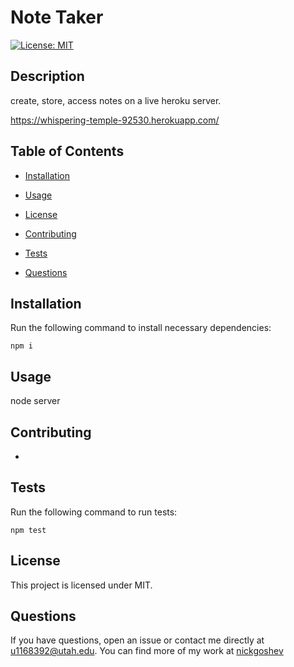 # Note Taker
[![License: MIT](https://img.shields.io/badge/License-MIT-yellow.svg)](https://opensource.org/licenses/MIT)

## Description

create, store, access notes on a live heroku server.

https://whispering-temple-92530.herokuapp.com/

## Table of Contents

* [Installation](#installation)

* [Usage](#usage)

* [License](#license)

* [Contributing](#contributing)

* [Tests](#tests)

* [Questions](#questions)

## Installation

Run the following command to install necessary dependencies:

```
npm i
```

## Usage

node server

## Contributing

-

## Tests

Run the following command to run tests:

``` 
npm test
```

## License

This project is licensed under MIT.

## Questions

If you have questions, open an issue or contact me directly at u1168392@utah.edu. 
You can find more of my work at [nickgoshev](https://github.com/nickgoshev/)

